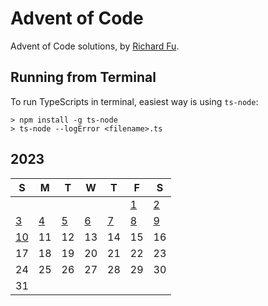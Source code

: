 # Advent of Code
Advent of Code solutions, by [Richard Fu](https://github.com/furic/).

## Running from Terminal
To run TypeScripts in terminal, easiest way is using `ts-node`:
```
> npm install -g ts-node
> ts-node --logError <filename>.ts
```

## 2023
| S | M | T | W | T | F | S |
|---|---|---|---|---|---|---|
|   |   |   |   |   | [1](./2023/01) | [2](./2023/02) |
| [3](./2023/03) | [4](./2023/04) | [5](./2023/05) | [6](./2023/06) | [7](./2023/07) | [8](./2023/08) | [9](./2023/09) |
| [10](./2023/10) | 11 | 12 | 13 | 14 | 15 | 16 |
| 17 | 18 | 19 | 20 | 21 | 22 | 23 |
| 24 | 25 | 26 | 27 | 28 | 29 | 30 |
| 31 |   |   |   |   |   |   |

